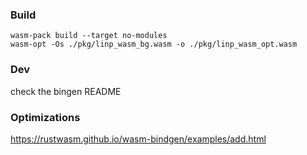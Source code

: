 

### Build
```
wasm-pack build --target no-modules
wasm-opt -Os ./pkg/linp_wasm_bg.wasm -o ./pkg/linp_wasm_opt.wasm
```

### Dev
check the bingen README

### Optimizations
https://rustwasm.github.io/wasm-bindgen/examples/add.html